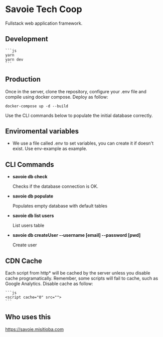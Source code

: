 # Savoie Tech Coop

Fullstack web application framework.

## Development

    ```js
    yarn
    yarn dev
    ```

## Production

Once in the server, clone the repository, configure your .env file and compile using docker compose. Deploy as follow:

    docker-compose up -d --build

Use the CLI commands below to populate the initial database correctly.

## Enviromental variables

- We use a file called .env to set variables, you can create it if doesn't exist. Use env-example as example.

## CLI Commands

- **savoie db check**

    Checks if the database connection is OK.

- **savoie db populate**

    Populates empty database with default tables

- **savoie db list users**

    List users table

- **savoie db createUser --username [email] --password [pwd]**

    Create user

## CDN Cache

Each script from http* will be cached by the server unless you disable cache programatically. Remember, some scripts will fail to cache, such as Google Analytics. Disable cache as follow:

    ```js
    <script cache="0" src="">
    ```

## Who uses this

https://savoie.misitioba.com 
